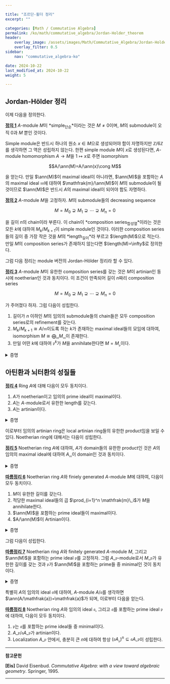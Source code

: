 ```yaml
---

title: "조르단-횔더 정리"
excerpt: ""

categories: [Math / Commutative Algebra]
permalink: /ko/math/commutative_algebra/Jordan-Holder_theorem
header:
    overlay_image: /assets/images/Math/Commutative_Algebra/Jordan-Holder_theorem.png
    overlay_filter: 0.5
sidebar: 
    nav: "commutative_algebra-ko"

date: 2024-10-22
last_modified_at: 2024-10-22
weight: 5

---
```



## Jordan-Hölder 정리

이제 다음을 정의한다. 

<div class="definition" markdown="1">

<ins id="def1">**정의 1**</ins> $A$-module $M$이 *simple<sub>단순</sub>*이라는 것은 $M\neq 0$이며, $M$의 submodule이 오직 $0$과 $M$ 뿐인 것이다.

</div>

Simple module은 반드시 하나의 원소 $x\in M$으로 생성되어야 함이 자명하지만 $\mathbb{Z}/6\mathbb{Z}$를 생각하면 그 역은 성립하지 않는다. 한편 simple module $M$이 $x$로 생성된다면, $A$-module homomorphism $A \rightarrow M$을 $1\mapsto x$로 주면 isomorphism

$$A/\ann(M)=A/\ann(x)\cong M$$

을 얻는다. 만일 $\ann(M)$이 maximal ideal이 아니라면, $\ann(M)$을 포함하는 $A$의 maximal ideal $\mathfrak{m}$에 대하여 $\mathfrak{m}/\ann(M)$이 $M$의 submodule이 될 것이므로 $\ann(M)$은 반드시 $A$의 maximal ideal이 되어야 함도 자명하다. 

<div class="definition" markdown="1">

<ins id="def2">**정의 2**</ins> $A$-module $M$을 고정하자. $M$의 submodule들의 decreasing sequence

$$M=M_0\supsetneq M_1\supsetneq \cdots\supsetneq M_n=0$$

을 길이 $n$의 chain이라 부른다. 이 chain이 *composition series<sub>합성열</sub>*이라는 것은 모든 $k$에 대하여 $M_k/M_{k+1}$이 simple module인 것이다. 이러한 composition series들의 길이 중 가장 작은 것을 $M$의 *length<sub>길이</sub>*라 부르고 $\length(M)$으로 적는다. 만일 $M$의 composition series가 존재하지 않는다면 $\length(M)=\infty$로 정의한다. 

</div>

그럼 다음 정리는 module 버전의 Jordan-Hölder 정리라 할 수 있다. 

<div class="proposition" markdown="1">

<ins id="thm3">**정리 3**</ins> $A$-module $M$이 유한한 composition series를 갖는 것은 $M$이 artinian인 동시에 noetherian인 것과 동치이다. 이 조건이 만족되어 길이 $n$짜리 composition series

$$M=M_0\supsetneq M_1\supsetneq \cdots\supsetneq M_n=0$$

가 주어졌다 하자. 그럼 다음이 성립한다. 

1. 길이가 $n$ 이하인 $M$의 임의의 submodule들의 chain들은 모두 composition series로의 refinement를 갖는다. 
2. $M_k/M_{k+1}\cong A/\mathfrak{m}$이도록 하는 $k$가 존재하는 maximal ideal들의 모임에 대하여, isomorphism $M\cong\bigoplus_{\mathfrak{m}}M_\mathfrak{m}$이 존재한다. 
3. 만일 어떤 $k$에 대하여 $\mathfrak{p}^k$가 $M$을 annihilate한다면 $M=M_\mathfrak{p}$이다. 

</div>
<details class="proof" markdown="1">
<summary>증명</summary>

우선 $M$이 artinian인 동시에 noetherian이라 하자. 우선 $M$이 noetherian이라는 조건으로부터 $M$의 적당한 maximal proper submodule $M_1$을 찾을 수 있다. 한편 noetherian module의 submodule은 반드시 noetherian이어야 함이 자명하므로, 이를 반복하여 $M_k$의 maximal proper submodule $M_{k+1}$을 찾을 수 있다. 그런데 이렇게 정의한 chain 

$$M=M_0\supsetneq M_1\supsetneq \cdots$$

은 artinian 조건으로부터 그 길이가 유한하며, $M_{k+1}$이 $M_k$의 maximal proper submodule인 것으로부터 이 chain이 composition series임을 안다. 

첫 번째 결과는 Jordan-Hölder 정리와 동일하게 증명하므로 별도로 증명하지 않는다. 이제 이를 받아들이고 나면, 임의의 chain이 주어질 때마다 이 chain을 composition series로 refine할 수 있고, 따라서 앞선 동치관계의 반대 방향까지 보일 수 있다.

이제 두 번째 결과를 보인다. 주어진 chain의 유한성으로부터 조건을 만족하는 maximal ideal들 또한 유한하다는 것을 알고, 따라서 $\bigoplus_\mathfrak{m} M_\mathfrak{m}$은 $\prod_\mathfrak{m} M_\mathfrak{m}$으로 볼 수 있으며 이 때 주어진 함수는 $M \rightarrow M_\mathfrak{m}$들에 direct product의 universal property를 적용하여 얻어진다. 이 함수가 isomorphism이 된다는 것을 보이려면 [§국소화의 성질들, ⁋명제 4](/ko/math/commutative_algebra/properties_of_localization#prop4)를 적용하여 maximal ideal에서의 localization을 보면 충분하다. 

이를 위해 우선 $M\cong R/\mathfrak{m}$이라면 임의의 maximal ideal $\mathfrak{m}'$에 대하여

$$M_{\mathfrak{m}'}=\begin{cases}M&\text{if $\mathfrak{m}=\mathfrak{m}'$,}\\0&\text{otherwise.}\end{cases}$$

이다. 이로부터 $M$의 composition series

$$M=M_0\supsetneq M_1\supsetneq \cdots\supsetneq M_n=0$$

가 주어졌다면, 이를 maximal ideal $\mathfrak{m}$에서 localization을 하면 

$$M_\mathfrak{m}=(M_0)_\mathfrak{m}\supsetneq (M_1)_\mathfrak{m}\supsetneq \cdots\supsetneq (M_n)_\mathfrak{m}=0$$

을 얻는다. 그런데 localization functor가 exact functor인 것과 ([§국소화의 성질들, ⁋명제 2](/ko/math/commutative_algebra/properties_of_localization#prop2)) 방금 전의 계산을 종합하면, 

$$(M_k)_\mathfrak{m}/(M_{k+1})_\mathfrak{m}\cong (M_k/M_{k+1})_\mathfrak{m}=\begin{cases}M_k/M_{k+1}&\text{if $M_k/M_{k+1}\cong A/\mathfrak{m}$,}\\0&\text{otherwise}\end{cases}$$

이 성립한다. 이로부터 두 번째 결과를 얻으며, 세 번째 결과는 위의 계산과 유사하게 증명할 수 있다.

</details>

## 아틴환과 뇌터환의 성질들

<div class="proposition" markdown="1">

<ins id="thm4">**정리 4**</ins> Ring $A$에 대해 다음이 모두 동치이다.

1. $A$가 noetherian이고 임의의 prime ideal이 maximal이다.
2. $A$는 $A$-module로서 유한한 length를 갖는다.
3. $A$는 artinian이다.

</div>
<details class="proof" markdown="1">
<summary>증명</summary>

우선 첫째 조건을 가정하고 둘째 조건을 보이자. 결론에 반하여 $A$가 첫째 조건을 만족하지만, finite length가 아니라 하자. 이제 $\mathfrak{a}$를 $A/\mathfrak{a}$가 finite length가 아니도록 하는 $A$의 ideal들 중 maximal인 것이라 하자. 그럼 만일 $ab\in \mathfrak{a}$이고 $a\not\in \mathfrak{a}$라면, 다음의 short exact sequence

$$0\longrightarrow A/(\mathfrak{a}:a)\overset{a}{\longrightarrow}A/\mathfrak{a}\longrightarrow A/(\mathfrak{a}+(a))\longrightarrow 0$$

을 생각할 수 있다. ([§기본 개념들, §§기본 정의들](/ko/math/commutative_algebra/basic_notions#기본-정의들)) 이제 $\mathfrak{a}+(a)$는 $\mathfrak{a}$를 strict하게 포함하는 ideal이므로, 정의에 의해 $A/(\mathfrak{a}+(a))$는 finite length여야 한다. 한편 정의로부터 $\mathfrak{a}\subseteq (\mathfrak{a}:(a))$인데, 만일 $b\not\in \mathfrak{a}$라면 $\mathfrak{a}\subsetneq (\mathfrak{a}:(a))$가 되므로, 마찬가지로 $\mathfrak{a}$의 정의에 의해 $A/(\mathfrak{a}:a)$는 finite lenngth여야 한다. 따라서 이들 composition series들을 통해 $A/\mathfrak{a}$의 composition series를 얻고, 이는 $A$가 finite length가 아니라는 가정에 모순이므로 $b\in \mathfrak{a}$이다. 즉 $\mathfrak{a}$는 prime ideal이다. 이제 1번 조건의 가정에 의해 $\mathfrak{a}$는 maximal이므로, $A/\mathfrak{a}$는 field이고 이는 $A/\mathfrak{a}$가 finite length가 아니라는 가정에 다시 모순이므로 원하는 결과를 얻는다.

이제 둘째 조건을 가정하면 셋째 조건은 [정리 3](#thm3)으로부터 자명하다. 따라서 셋째 조건을 가정하고 첫째 조건을 보이면 충분하다. 이를 위해 $A$의 maximal ideal들의 곱으로 얻어지는 ideal들의 모임을 생각하자. 그럼 $A$가 artinian이므로, 이 모임에서의 minimal한 ideal $\mathfrak{a}$가 존재한다. 그럼 $\mathfrak{a}=0$이고, 따라서 zero ideal은 maximal ideal들의 곱 $0=\mathfrak{m}\_1\cdots\mathfrak{m}\_k$으로 적을 수 있다. 

이 주장을 보이기 위해 우선, 임의의 maximal ideal $\mathfrak{m}$에 대하여, $\mathfrak{a}$의 minimality는 임의의 maximal ideal $\mathfrak{m}$에 대하여 $\mathfrak{m}\mathfrak{a}=\mathfrak{a}$인 것을 의미한다는 것을 관찰하자. 즉, $\mathfrak{a}\subseteq \mathfrak{m}$이다. 비슷한 논리로 $\mathfrak{a}^2$는 maximal ideal들의 곱이므로 $\mathfrak{a}^2=\mathfrak{a}$도 성립한다. 이제 결론에 반하여 $\mathfrak{a}\neq 0$이라 가정하면, $\mathfrak{a}\mathfrak{b}\neq 0$이도록 하는 ideal이 존재하며, 다시 $A$가 artinian이라는 가정으로부터 $\mathfrak{b}$를 이러한 성질을 만족하는 ideal들 중 minimal한 것으로 택할 수 있다. 그럼

$$(\mathfrak{b}\mathfrak{a})\mathfrak{a}=\mathfrak{b}\mathfrak{a}^2=\mathfrak{b}\mathfrak{a}\neq 0$$

이므로, $\mathfrak{b}$의 minimality로부터 $\mathfrak{b}\mathfrak{a}=\mathfrak{b}$여야 함을 안다.

이제 $\mathfrak{b}$의 정의로부터, 적당한 $y\in \mathfrak{b}$에 대해 $y \mathfrak{a}\neq 0$이여야 함을 알고, $\mathfrak{b}$의 minimality로부터 $\mathfrak{b}=(y)$여야 함을 안다. 이제 위의 등식 $\mathfrak{b}\mathfrak{a}=\mathfrak{b}$로부터 적당한 $x\in \mathfrak{a}$에 대하여 $xy=y$가 성립해야 함을 안다. 즉, $(1-x)y=0$이어야 한다. 그런데 $x\in \mathfrak{a}$이고, $\mathfrak{a}$는 임의의 maximal ideal에 포함되므로 $1-x$는 어떠한 maximal ideal에도 포함되지 않는다. 즉 $1-x$는 unit이며, 이로부터 $y=0$이고 이는 $\mathfrak{b}$의 정의에 모순이다. 즉, $\mathfrak{a}=0$이고 따라서 zero ideal을 maximal ideal들의 곱 $0=\mathfrak{m}\_1\cdots\mathfrak{m}\_k$으로 적을 수 있다. 

이제 각각의 $l=1,\ldots, k-1$에 대하여, $\mathfrak{m}\_1\cdots\mathfrak{m}\_l/\mathfrak{m}\_1\cdots\mathfrak{m}\_{l+1}$을 $A/\mathfrak{m}\_{l+1}$-vector space로 보면 이 vector space의 submodule은 $\mathfrak{a}/\mathfrak{m}\_1\cdots\mathfrak{m}\_{l+1}$ 꼴의 submodule, 즉 $A$의 ideal 중 $\mathfrak{m}\_1\cdots\mathfrak{m}\_{l+1}$를 포함하는 ideal로 생각할 수 있으며, $A$는 artinian이므로 이로부터 $\mathfrak{m}\_1\cdots\mathfrak{m}\_l/\mathfrak{m}\_1\cdots\mathfrak{m}\_{l+1}$가 유한차원임을 안다. 이제 이들을 모두 모아두면 $A$의 composition series를 얻고, 따라서 [정리 3](#thm3)에 의해 $A$는 noetherian이다. 

남은 조건을 보이기 위해 $A$의 임의의 prime ideal $\mathfrak{p}$를 택하면,

$$\mathfrak{m}_1\cdots\mathfrak{m}_k=0\subseteq \mathfrak{p}$$

인 것으로부터 어떠한 $l$에 대해서는 $\mathfrak{m}\_l\subseteq \mathfrak{p}$가 성립해야 함을 알고 따라서 $\mathfrak{m}\_l=\mathfrak{p}$이다. 이로부터 첫째 조건이 모두 성립한다.

</details>

이로부터 임의의 artinian ring은 local artinian ring들의 유한한 product임을 보일 수 있다. Noetherian ring에 대해서는 다음이 성립한다.

<div class="proposition" markdown="1">

<ins id="thm5">**정리 5**</ins> Noetherian ring $A$에 대하여, $A$가 domain들의 유한한 product인 것은 $A$의 임의의 maximal ideal에 대하여 $A_\mathfrak{m}$이 domain인 것과 동치이다.

</div>
<details class="proof" markdown="1">
<summary>증명</summary>

우선 $A$가 domain의 유한한 product $A=\prod A_i$라 하자. 그럼 $A$의 임의의 prime ideal은 $A_i$의 unit $e_i$를 포함할 수 없으므로 multiplicative subset에 들어가며, 이 원소 $e_i$는 $i\neq j$를 만족하는 $A_j$를 annihilate하므로 $A=(A_i)_\mathfrak{p}$이 성립한다. ([§국소화, ⁋명제 5](/ko/math/commutative_algebra/localization#prop5))

거꾸로 $A$의 임의의 maximal ideal $\mathfrak{m}$에서의 localization이 domain이라 가정하고, $\\{\mathfrak{q}\_i\\}$를 $A$의 prime ideal들 중 minimal한 것이라 하자. 그럼 다음 글에서 증명할 [§동반소아이디얼, ⁋정리 7](/ko/math/commutative_algebra/associated_primes#thm7)에 의하여 $\\{\mathfrak{q}\_i\\}$는 유한집합이며, 이를 받아들이고 나면 $A$에서 유한히 많은 domain들의 direct product로의 자연스러운 map

$$A \rightarrow \prod_{i\in I} A/\mathfrak{q}_i$$

이 존재한다. 이제 이 map이 isomorphism임을 보이자. 이는 [§국소화의 성질들, ⁋명제 4](/ko/math/commutative_algebra/properties_of_localization#prop4)에 의하여 임의의 maximal ideal에서 localization을 하여 다음의 map

$$A_\mathfrak{m} \rightarrow \left(\prod_{i\in I} A/\mathfrak{q}_i\right)_\mathfrak{m}$$

이 isomorphism임을 보이면 충분하다. 한편, [§국소화, ⁋명제 8](/ko/math/commutative_algebra/localization#prop8)에 의하여 $A$의 minimal prime ideal 중 $\mathfrak{m}$에 속하는 것과, $A_\mathfrak{m}$의 minimal prime ideal 사이의 일대일 대응이 존재한다. 그런데 가정에 의하여 $A_\mathfrak{m}$은 domain이므로, $A_\mathfrak{m}$은 유일한 minimal prime ideal $(0)$을 가지고, 따라서 $\mathfrak{q}_i$ 중 오직 하나만이 $\mathfrak{m}$에 속한다. 이제 이로부터

$$\left(\prod_{i\in I} A/\mathfrak{q}_i\right)_\mathfrak{m}=(A/\mathfrak{q}_i)_\mathfrak{m}=A_\mathfrak{m}$$

이므로, 위의 map이 isomorphism이 된다.

</details>

<div class="proposition" markdown="1">

<ins id="cor6">**따름정리 6**</ins> Noetherian ring $A$와 finiely generated $A$-module $M$에 대하여, 다음이 모두 동치이다. 

1. $M$이 유한한 길이를 갖는다.
2. 적당한 maximal ideal들의 곱 $\prod_{i=1}^n \mathfrak{m}\_i$가 $M$을 annihilate한다.
3. $\ann(M)$을 포함하는 prime ideal들이 maximal이다.
4. $A/\ann(M)$이 Artinian이다.

</div>
<details class="proof" markdown="1">
<summary>증명</summary>

우선 첫째 조건을 가정하면 [정리 3](#thm3)의 두 번째와 세 번째 결과로부터 두 번째 조건이 성립하는 것이 자명하다. 이제 두 번째 조건을 가정하자. 그럼 $\ann(M)$을 포함하는 임의의 prime ideal $\mathfrak{p}$에 대하여, $\mathfrak{p}\supseteq\prod \mathfrak{m}\_i$이므로 어떠한 $i$에 대하여 $\mathfrak{p}\supseteq \mathfrak{m}_i$이고, 따라서 $\mathfrak{p}=\mathfrak{m} 
_i$이다. 세 번째 조건이 네 번째 조건을 함의하는 것은 [정리 4](#thm4)의 첫째 조건과 셋째 조건의 동치이며, 마지막으로 네 번째 조건을 가정하면 $A/\ann(M)$은 [정리 4](#thm4)의 둘째 조건으로 인해 $A/\ann(M)$-module로서 유한한 길이를 가지고, $M$은 finitely generated $A/\ann(M)$-module이므로 원하는 결과를 얻는다. 

</details>

그럼 다음이 성립한다.

<div class="proposition" markdown="1">

<ins id="cor7">**따름정리 7**</ins> Noetherian ring $A$와 finitely generated $A$-module $M$, 그리고 $\ann(M)$을 포함하는 prime ideal $\mathfrak{p}$를 고정하자. 그럼 $A\_\mathfrak{p}$-module로서 $M\_\mathfrak{p}$가 유한한 길이를 갖는 것과 $\mathfrak{p}$가 $\ann(M)$을 포함하는 prime들 중 minimal인 것이 동치이다.

</div>
<details class="proof" markdown="1">
<summary>증명</summary>

만일 $\mathfrak{p}$가 $\ann(M)$을 포함하는 minimal prime ideal이라면, $A\_\mathfrak{p}$-module $M\_\mathfrak{p}$는 유한한 길이를 갖는다. 이는 localization $A\_\mathfrak{p}$를 생각하면, $A\_\mathfrak{p}$의 prime ideal들은 [§국소화, ⁋명제 8](/ko/math/commutative_algebra/localization#prop8)에 의해 $\mathfrak{p}$에 속하는 prime ideal들인데, 그럼 $\mathfrak{p}$의 minimality로부터 $\ann(M)A\_\mathfrak{p}$를 포함하는 prime ideal은 오직 $\mathfrak{p}A\_\mathfrak{p}$ 뿐이고 이는 local ring $A\_\mathfrak{p}$의 (유일한) maximal ideal이기 때문이다. 

거꾸로 $M\_\mathfrak{p}$이 유한한 길이를 갖는 $A\_\mathfrak{p}$-module이라 하면, [따름정리 6](#cor6)에 의해 $M\_\mathfrak{p}$의 annihilator $\ann(M)A\_\mathfrak{p}$를 포함하는 prime ideal들은 모두 maximal이고, 이들은 다시 [§국소화, ⁋명제 8](/ko/math/commutative_algebra/localization#prop8)을 통해 $\ann(M)$을 포함하며 $\mathfrak{p}$에 포함된 prime ideal과 일대일대응이 있으므로 위의 논증을 뒤집으면 된다.

</details>

특별히 $A$의 임의의 ideal $\mathfrak{a}$에 대하여, $A$-module $A/\mathfrak{a}$를 생각하면 $\ann(A/\mathfrak{a})=\mathfrak{a}$가 되며, 이로부터 다음을 얻는다.

<div class="proposition" markdown="1">

<ins id="cor8">**따름정리 8**</ins> Noetherian ring $A$와 임의의 ideal $\mathfrak{a}$, 그리고 $\mathfrak{a}$를 포함하는 prime ideal $\mathfrak{p}$에 대하여, 다음이 모두 동치이다.

1. $\mathfrak{p}$는 $\mathfrak{a}$를 포함하는 prime ideal들 중 minimal이다.
2. $A\_\mathfrak{p}/\mathfrak{a}A\_\mathfrak{p}$가 artinian이다.
3. Localization $A\_\mathfrak{p}$ 안에서, 충분히 큰 $n$에 대하여 항상 $(\mathfrak{p}A_\mathfrak{p})^n\subseteq \mathfrak{a}A\_\mathfrak{p}$이 성립한다. 

</div>

---

**참고문헌**

**[Eis]** David Eisenbud. *Commutative Algebra: with a view toward algebraic geometry*. Springer, 1995.

---